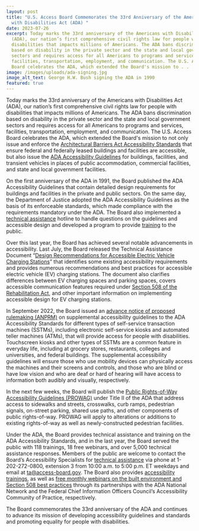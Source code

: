 ```yaml
---
layout: post
title: "U.S. Access Board Commemorates the 33rd Anniversary of the Americans
  with Disabilities Act (ADA) "
date: 2023-07-26
excerpt: Today marks the 33rd anniversary of the Americans with Disabilities Act
  (ADA), our nation’s first comprehensive civil rights law for people with
  disabilities that impacts millions of Americans. The ADA bans discrimination
  based on disability in the private sector and the state and local government
  sectors and requires access for all Americans to programs and services,
  facilities, transportation, employment, and communication. The U.S. Access
  Board celebrates the ADA, which extended the Board's mission to . . .
image: /images/uploads/ada-signing.jpg
image_alt_text: George H.W. Bush signing the ADA in 1990
featured: true
---
```

Today marks the 33rd anniversary of the Americans with Disabilities Act (ADA), our nation’s first comprehensive civil rights law for people with disabilities that impacts millions of Americans. The ADA bans discrimination based on disability in the private sector and the state and local government sectors and requires access for all Americans to programs and services, facilities, transportation, employment, and communication. The U.S. Access Board celebrates the ADA, which extended the Board's mission to not only issue and enforce the [Architectural Barriers Act Accessibility Standards](https://www.access-board.gov/aba/) that ensure federal and federally leased buildings and facilities are accessible, but also issue the [ADA Accessibility Guidelines](https://www.access-board.gov/ada/) for buildings, facilities, and transient vehicles in places of public accommodation, commercial facilities, and state and local government facilities. 

On the first anniversary of the ADA in 1991, the Board published the ADA Accessibility Guidelines that contain detailed design requirements for buildings and facilities in the private and public sectors. On the same day, the Department of Justice adopted the ADA Accessibility Guidelines as the basis of its enforceable standards, which made compliance with the requirements mandatory under the ADA. The Board also implemented a [technical assistance](https://www.access-board.gov/ta/) hotline to handle questions on the guidelines and accessible design and developed a program to provide [training](https://www.access-board.gov/webinars/training.html) to the public. 

Over this last year, the Board has achieved several notable advancements in accessibility. Last July, the Board released the Technical Assistance Document “[Design Recommendations for Accessible Electric Vehicle Charging Stations](https://www.access-board.gov/tad/ev/)” that identifies some existing accessibility requirements and provides numerous recommendations and best practices for accessible electric vehicle (EV) charging stations. The document also clarifies differences between EV charging spaces and parking spaces, covers accessible communication features required under [Section 508 of the Rehabilitation Act](https://www.access-board.gov/ict/), and other important information on implementing accessible design for EV charging stations. 

In September 2022, the Board issued an [advance notice of proposed rulemaking (ANPRM)](https://www.federalregister.gov/documents/2022/09/21/2022-20470/americans-with-disabilities-act-accessibility-guidelines-for-buildings-and-facilities-architectural) on supplemental accessibility guidelines to the ADA Accessibility Standards for different types of self-service transaction machines (SSTMs), including electronic self-service kiosks and automated teller machines (ATMs), that will provide access for people with disabilities. Touchscreen kiosks and other types of SSTMs are a common feature in everyday life, including at grocery stores, restaurants, colleges and universities, and federal buildings. The supplemental accessibility guidelines will ensure those who use mobility devices can physically access the machines and their screens and controls, and those who are blind or have low vision and who are deaf or hard of hearing will have access to information both audibly and visually, respectively. 

In the next few weeks, the Board will publish the [Public Rights-of-Way Accessibility Guidelines (PROWAG)](https://www.access-board.gov/prowag/) under Title II of the ADA that address access to sidewalks and streets, crosswalks, curb ramps, pedestrian signals, on-street parking, shared use paths, and other components of public rights-of-way. PROWAG will apply to alterations or additions to existing rights-of-way as well as newly-constructed pedestrian facilities. 

Under the ADA, the Board provides technical assistance and training on the ADA Accessibility Standards, and in the last year, the Board served the public with 118 trainings, 18 free webinars, and over 5,000 technical assistance responses. Members of the public are welcome to contact the Board’s Accessibility Specialists for [technical assistance](https://www.access-board.gov/ta/) via phone at 1-202-272-0800, extension 3 from 10:00 a.m. to 5:00 p.m. ET weekdays and email at [ta@access-board.gov](mailto:ta@access-board.gov). The Board also provides [accessibility trainings](https://www.access-board.gov/webinars/training.html), as well as [free monthly webinars on the built environment and Section 508 best practices](https://www.access-board.gov/webinars/) through its partnerships with the ADA National Network and the Federal Chief Information Officers Council’s Accessibility Community of Practice, respectively. 

The Board commemorates the 33rd anniversary of the ADA and continues to advance its mission of developing accessibility guidelines and standards and promoting equality for people with disabilities.
